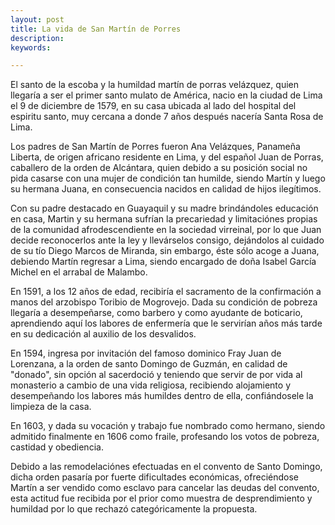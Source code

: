 ```yaml
---
layout: post
title: La vida de San Martín de Porres
description:
keywords:

---
```


El santo de la escoba y la humildad martín de porras velázquez, quien llegaría a ser el primer santo mulato de América, nacio en la ciudad de Lima el 9 de diciembre de 1579, en su casa ubicada al lado del hospital del espiritu santo, muy cercana a donde 7 años después nacería Santa Rosa de Lima.

Los padres de San Martín de Porres fueron Ana Velázques, Panameña Liberta, de origen africano residente en Lima, y del español Juan de Porras, caballero de la orden de Alcántara, quien debido a su posición social no pida casarse con una mujer de condición tan humilde, siendo Martín y luego su hermana Juana, en consecuencia nacidos en calidad de hijos ilegítimos.

Con su padre destacado en Guayaquil y su madre brindándoles educación en casa, Martin y su hermana sufrían la precariedad y limitaciónes propias de la comunidad afrodescendiente en la sociedad virreinal, por lo que Juan decide reconocerlos ante la ley y llevárselos consigo, dejándolos al cuidado de su tío Diego Marcos de Miranda, sin embargo, éste sólo acoge a Juana, debiendo Martín regresar a Lima, siendo encargado de doña Isabel García Michel en el arrabal de Malambo.

En 1591, a los 12 años de edad, recibiría el sacramento de la confirmación a manos del arzobispo Toribio de Mogrovejo. Dada su condición de pobreza llegaría a desempeñarse, como barbero y como ayudante de boticario, aprendiendo aquí los labores de enfermería que le servirían años más tarde en su dedicación al auxilio de los desvalidos.

En 1594, ingresa por invitación del famoso dominico Fray Juan de Lorenzana, a la orden de santo Domingo de Guzmán, en calidad de "donado", sin opción al sacerdoció y teniendo que servir de por vida al monasterio a cambio de una vida religiosa, recibiendo alojamiento y desempeñando los labores más humildes dentro de ella, confiándosele la limpieza de la casa.

En 1603, y dada su vocación y trabajo fue nombrado como hermano, siendo admitido finalmente en 1606 como fraile, profesando los votos de pobreza, castidad y obediencia.

Debido a las remodelaciónes efectuadas en el convento de Santo Domingo, dicha orden pasaría por fuerte dificultades económicas, ofreciéndose Martín a ser vendido como esclavo para cancelar las deudas del convento, esta actitud fue recibida por el prior como muestra de desprendimiento y humildad por lo que rechazó categóricamente la propuesta.
